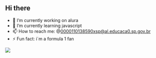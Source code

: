 ## Hi there 

- 🔭 I’m currently working on alura
- 🌱 I’m currently learning javascript
- 📫 How to reach me: @0000110138590xsp@al.educaca0.sp.gov.br
- ⚡ Fun fact: i´m a formula 1 fan


![](https://media1.tenor.com/m/wr31ZyrthVAAAAAC/tell-them-turn-around.gif)
